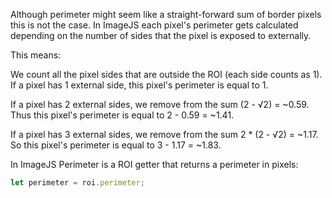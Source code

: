 Although perimeter might seem like a straight-forward sum of border pixels this is not the case.
In ImageJS each pixel's perimeter gets calculated depending on the number of sides that the pixel is exposed to externally.

This means:

We count all the pixel sides that are outside the ROI (each side counts as 1).  
If a pixel has 1 external side, this pixel's perimeter is equal to 1.

If a pixel has 2 external sides, we remove from the sum (2 - √2) = ~0.59.  
Thus this pixel's perimeter is equal to 2 - 0.59 = ~1.41.

If a pixel has 3 external sides, we remove from the sum 2 \* (2 - √2) = ~1.17.  
So this pixel's perimeter is equal to 3 - 1.17 = ~1.83.

In ImageJS Perimeter is a ROI getter that returns a perimeter in pixels:

```ts
let perimeter = roi.perimeter;
```
